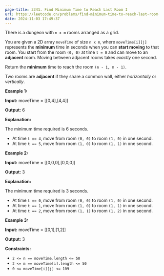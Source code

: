 ```yaml
---
page-title: 3341. Find Minimum Time to Reach Last Room I
url: https://leetcode.cn/problems/find-minimum-time-to-reach-last-room-i/description/
date: 2024-11-03 17:49:37
---
```

There is a dungeon with `n x m` rooms arranged as a grid.

You are given a 2D array `moveTime` of size `n x m`, where `moveTime[i][j]` represents the **minimum** time in seconds when you can **start moving** to that room. You start from the room `(0, 0)` at time `t = 0` and can move to an **adjacent** room. Moving between adjacent rooms takes *exactly* one second.

Return the **minimum** time to reach the room `(n - 1, m - 1)`.

Two rooms are **adjacent** if they share a common wall, either *horizontally* or *vertically*.

**Example 1:**

**Input:** moveTime = \[\[0,4\],\[4,4\]\]

**Output:** 6

**Explanation:**

The minimum time required is 6 seconds.

-   At time `t == 4`, move from room `(0, 0)` to room `(1, 0)` in one second.
-   At time `t == 5`, move from room `(1, 0)` to room `(1, 1)` in one second.

**Example 2:**

**Input:** moveTime = \[\[0,0,0\],\[0,0,0\]\]

**Output:** 3

**Explanation:**

The minimum time required is 3 seconds.

-   At time `t == 0`, move from room `(0, 0)` to room `(1, 0)` in one second.
-   At time `t == 1`, move from room `(1, 0)` to room `(1, 1)` in one second.
-   At time `t == 2`, move from room `(1, 1)` to room `(1, 2)` in one second.

**Example 3:**

**Input:** moveTime = \[\[0,1\],\[1,2\]\]

**Output:** 3

**Constraints:**

-   `2 <= n == moveTime.length <= 50`
-   `2 <= m == moveTime[i].length <= 50`
-   `0 <= moveTime[i][j] <= 109`